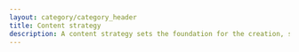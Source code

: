 ```yaml
---
layout: category/category_header
title: Content strategy
description: A content strategy sets the foundation for the creation, structure and governance of content.
---
```

